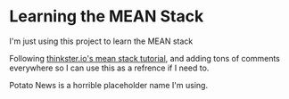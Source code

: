 Learning the MEAN Stack
=========

I'm just using this project to learn the MEAN stack

Following <a href="https://thinkster.io/angulartutorial/mean-stack-tutorial/">thinkster.io's mean stack tutorial</a>, and adding tons of comments everywhere so I can use this as a refrence if I need to.

Potato News is a horrible placeholder name I'm using.